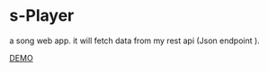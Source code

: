 # s-Player
a song web app. it will fetch data from my rest api (Json endpoint ).

[DEMO](https://subhranshuchoudhury.github.io/s-Player/)

